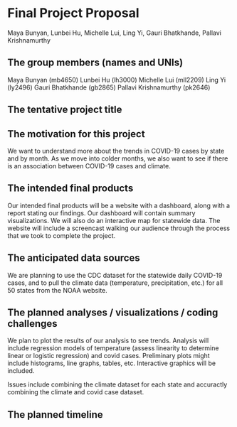 Final Project Proposal
================
Maya Bunyan, Lunbei Hu, Michelle Lui, Ling Yi, Gauri Bhatkhande, Pallavi
Krishnamurthy

## The group members (names and UNIs)

Maya Bunyan (mb4650) Lunbei Hu (lh3000) Michelle Lui (mll2209) Ling Yi
(ly2496) Gauri Bhatkhande (gb2865) Pallavi Krishnamurthy (pk2646)

## The tentative project title

## The motivation for this project

We want to understand more about the trends in COVID-19 cases by state
and by month. As we move into colder months, we also want to see if
there is an association between COVID-19 cases and climate.

## The intended final products

Our intended final products will be a website with a dashboard, along
with a report stating our findings. Our dashboard will contain summary
visualizations. We will also do an interactive map for statewide data.
The website will include a screencast walking our audience through the
process that we took to complete the project.

## The anticipated data sources

We are planning to use the CDC dataset for the statewide daily COVID-19
cases, and to pull the climate data (temperature, precipitation, etc.)
for all 50 states from the NOAA website.

## The planned analyses / visualizations / coding challenges

We plan to plot the results of our analysis to see trends. Analysis will
include regression models of temperature (assess linearity to determine
linear or logistic regression) and covid cases. Preliminary plots might
include histograms, line graphs, tables, etc. Interactive graphics will
be included.

Issues include combining the climate dataset for each state and
accuractly combining the climate and covid case dataset.

## The planned timeline
